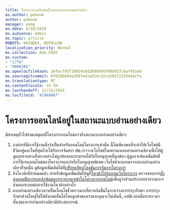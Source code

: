 ```yaml
---
title: โครงการออนไลน์อยู่ในสถานะแบบอ่านอย่างเดียว
ms.author: pebaum
author: pebaum
manager: pamg
ms.date: 4/10/2019
ms.audience: Admin
ms.topic: article
ROBOTS: NOINDEX, NOFOLLOW
localization_priority: Normal
ms.collection: Adm_O365
ms.custom:
- "1776"
- "9000205"
ms.openlocfilehash: 34fecf93f39659cbd26998697090957c6af45aa0
ms.sourcegitcommit: 0f0186044a3597e42ad14c32ca58e7224344dcfa
ms.translationtype: MT
ms.contentlocale: th-TH
ms.lasthandoff: 12/15/2019
ms.locfileid: "41969867"
---
```

# <a name="project-online-is-in-a-read-only-state"></a>โครงการออนไลน์อยู่ในสถานะแบบอ่านอย่างเดียว

มีสาเหตุทั่วไปสามเหตุผลที่โครงการออนไลน์อาจถึงสถานะแบบอ่านอย่างเดียว:

1. องค์กรที่มีการใช้งานสิ่งจำเป็นสำหรับออนไลน์โครงการเท่านั้น นี้ไม่เพียงพอที่จะทำให้เว็บไซต์มีชีวิตอยู่และในที่สุดก็จะได้รับการจัดสรร de.เราวางเว็บไซต์ในสถานะแบบอ่านอย่างเดียวเพื่อให้ผู้ดูแลทราบบางสิ่งบางอย่างไม่ถูกต้องและสามารถได้รับใบอนุญาตที่ถูกต้อง ผู้ดูแลจะต้องเพิ่มสิทธิ์การใช้งานออนไลน์ของโครงการและ/หรือใบอนุญาตพิเศษ เว็บไซต์จะออกมาจากแบบอ่านอย่างเดียวที่จุดนั้น ดูข้อมูลเพิ่มเติมได้ที่[เปรียบเทียบโซลูชันการจัดการโครงการ](https://products.office.com/project/compare-microsoft-project-management-software?tab=1)
2. ถึงโควต้าที่กำหนดแล้ว สำหรับข้อมูลเพิ่มเติมให้ดูที่[โควต้าโปรแกรมเว็บโครงการ](https://docs.microsoft.com/projectonline/tune-project-online-performance#project-web-app-quota) ตรวจสอบการ[ตั้งค่าคอนฟิกการยกเลิกข้อมูลการรายงานจเข้าในโครงการออนไลน์](https://docs.microsoft.com/ProjectOnline/configure-rollup-of-timephased-reporting-data-in-project-online?redirectSourcePath=%252fen-us%252farticle%252fConfigure-rollup-of-timephased-reporting-data-in-Project-Online-da8487fe-899e-4510-a264-e2ebc948928c)เพื่อดูว่าส่วนประกอบรายงานอาจส่งผลกระทบต่อการใช้งานโควต้าอย่างไร
3. แบบอ่านอย่างเดียวอาจเป็นเงื่อนไขชั่วคราวมากที่อาจเกิดขึ้นในระหว่างการบำรุงรักษา การบำรุงรักษาส่วนใหญ่ไม่ได้สังเกตเห็นได้โดยลูกค้าของเราและคุณจะไม่เห็นนี้, แต่มีเวลาเมื่อระยะเวลาสั้นๆของการอ่านอย่างเดียวมีประสบการณ์.

